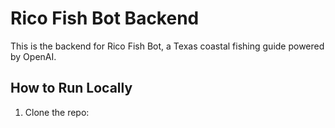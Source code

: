 # Rico Fish Bot Backend

This is the backend for Rico Fish Bot, a Texas coastal fishing guide powered by OpenAI.

## How to Run Locally
1. Clone the repo:
